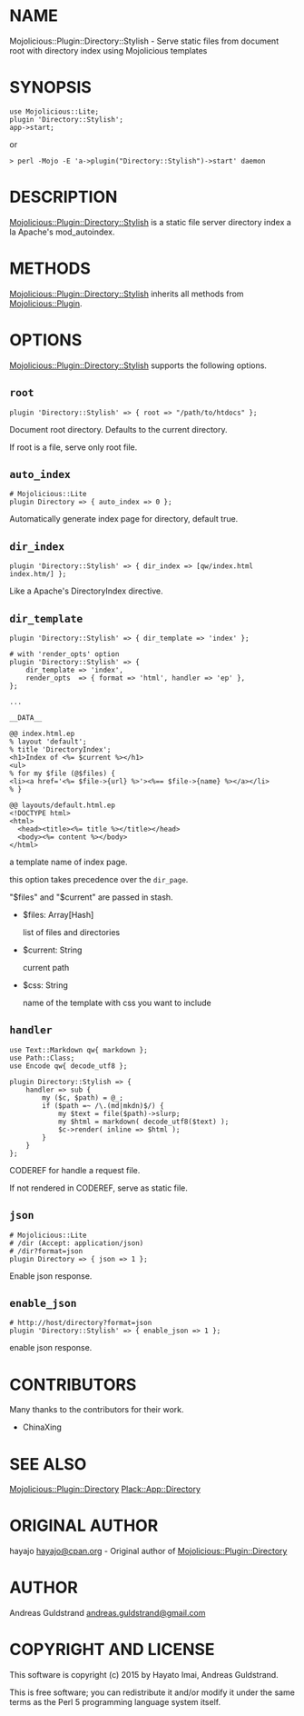 # NAME

Mojolicious::Plugin::Directory::Stylish - Serve static files from document root with directory index using Mojolicious templates

# SYNOPSIS

    use Mojolicious::Lite;
    plugin 'Directory::Stylish';
    app->start;

or

    > perl -Mojo -E 'a->plugin("Directory::Stylish")->start' daemon

# DESCRIPTION

[Mojolicious::Plugin::Directory::Stylish](https://metacpan.org/pod/Mojolicious::Plugin::Directory::Stylish) is a static file server directory index a la Apache's mod\_autoindex.

# METHODS

[Mojolicious::Plugin::Directory::Stylish](https://metacpan.org/pod/Mojolicious::Plugin::Directory::Stylish) inherits all methods from [Mojolicious::Plugin](https://metacpan.org/pod/Mojolicious::Plugin).

# OPTIONS

[Mojolicious::Plugin::Directory::Stylish](https://metacpan.org/pod/Mojolicious::Plugin::Directory::Stylish) supports the following options.

## `root`

    plugin 'Directory::Stylish' => { root => "/path/to/htdocs" };

Document root directory. Defaults to the current directory.

If root is a file, serve only root file.

## `auto_index`

    # Mojolicious::Lite
    plugin Directory => { auto_index => 0 };

Automatically generate index page for directory, default true.

## `dir_index`

    plugin 'Directory::Stylish' => { dir_index => [qw/index.html index.htm/] };

Like a Apache's DirectoryIndex directive.

## `dir_template`

    plugin 'Directory::Stylish' => { dir_template => 'index' };

    # with 'render_opts' option
    plugin 'Directory::Stylish' => {
        dir_template => 'index',
        render_opts  => { format => 'html', handler => 'ep' },
    };

    ...

    __DATA__

    @@ index.html.ep
    % layout 'default';
    % title 'DirectoryIndex';
    <h1>Index of <%= $current %></h1>
    <ul>
    % for my $file (@$files) {
    <li><a href='<%= $file->{url} %>'><%== $file->{name} %></a></li>
    % }

    @@ layouts/default.html.ep
    <!DOCTYPE html>
    <html>
      <head><title><%= title %></title></head>
      <body><%= content %></body>
    </html>

a template name of index page.

this option takes precedence over the `dir_page`.

"$files" and "$current" are passed in stash.

- $files: Array\[Hash\]

    list of files and directories

- $current: String

    current path

- $css: String

    name of the template with css you want to include

## `handler`

    use Text::Markdown qw{ markdown };
    use Path::Class;
    use Encode qw{ decode_utf8 };

    plugin Directory::Stylish => {
        handler => sub {
            my ($c, $path) = @_;
            if ($path =~ /\.(md|mkdn)$/) {
                my $text = file($path)->slurp;
                my $html = markdown( decode_utf8($text) );
                $c->render( inline => $html );
            }
        }
    };

CODEREF for handle a request file.

If not rendered in CODEREF, serve as static file.

## `json`

    # Mojolicious::Lite
    # /dir (Accept: application/json)
    # /dir?format=json
    plugin Directory => { json => 1 };

Enable json response.

## `enable_json`

    # http://host/directory?format=json
    plugin 'Directory::Stylish' => { enable_json => 1 };

enable json response.

# CONTRIBUTORS

Many thanks to the contributors for their work.

- ChinaXing

# SEE ALSO

[Mojolicious::Plugin::Directory](https://metacpan.org/pod/Mojolicious::Plugin::Directory)
[Plack::App::Directory](https://metacpan.org/pod/Plack::App::Directory)

# ORIGINAL AUTHOR

hayajo <hayajo@cpan.org> - Original author of [Mojolicious::Plugin::Directory](https://metacpan.org/pod/Mojolicious::Plugin::Directory)

# AUTHOR

Andreas Guldstrand <andreas.guldstrand@gmail.com>

# COPYRIGHT AND LICENSE

This software is copyright (c) 2015 by Hayato Imai, Andreas Guldstrand.

This is free software; you can redistribute it and/or modify it under
the same terms as the Perl 5 programming language system itself.
